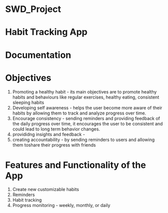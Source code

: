 # SWD_Project
# Habit Tracking App

 # Documentation
 # Objectives
1.  Promoting a healthy habit - its main objectives are to promote healthy habits and behaviours like regular exercises, healthy eating, consistent sleeping habits
2.  Developing self awareness - helps the user become more aware of their habits by allowing them to track and analyze progress over time.
3. Encourage consistency - sending reminders and providing feedback of the daily progress over time, it encourages the user to be consistent and could lead to long term behavior changes. 
4. provididng insights and feedback - 
5. creating accountability - by sending reminders to users and allowing them toshare their progress with friends

# Features and Functionality of the App
1. Create new customizable habits
2. Reminders
3. Habit tracking
4. Progress monitoring - weekly, monthly, or daily
